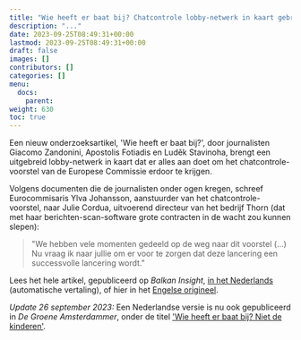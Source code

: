 ```yaml
---
title: "Wie heeft er baat bij? Chatcontrole lobby-netwerk in kaart gebracht"
description: "..."
date: 2023-09-25T08:49:31+00:00
lastmod: 2023-09-25T08:49:31+00:00
draft: false
images: []
contributors: []
categories: []
menu:
  docs:
    parent: 
weight: 630
toc: true
---
```


Een nieuw onderzoeksartikel, 'Wie heeft er baat bij?', door journalisten Giacomo Zandonini, Apostolis Fotiadis en Luděk Stavinoha, brengt een uitgebreid lobby-netwerk in kaart dat er alles aan doet om het chatcontrole-voorstel van de Europese Commissie erdoor te krijgen.

Volgens documenten die de journalisten onder ogen kregen, schreef Eurocommisaris Ylva Johansson, aanstuurder van het chatcontrole-voorstel, naar Julie Cordua, uitvoerend directeur van het bedrijf Thorn (dat met haar berichten-scan-software grote contracten in de wacht zou kunnen slepen):

> "We hebben vele momenten gedeeld op de weg naar dit voorstel (...) Nu vraag ik naar jullie om er voor te zorgen dat deze lancering een successvolle lancering wordt."

Lees het hele artikel, gepubliceerd op *Balkan Insight*, [in het Nederlands](https://balkaninsight-com.translate.goog/2023/09/25/who-benefits-inside-the-eus-fight-over-scanning-for-child-sex-content/?_x_tr_sl=en&_x_tr_tl=nl) (automatische vertaling), of hier in het [Engelse origineel](https://balkaninsight.com/2023/09/25/who-benefits-inside-the-eus-fight-over-scanning-for-child-sex-content/).

*Update 26 september 2023:* Een Nederlandse versie is nu ook gepubliceerd in *De Groene Amsterdammer*, onder de titel ['Wie heeft er baat bij? Niet de kinderen'](https://www.groene.nl/artikel/wie-heeft-hier-baat-bij-niet-de-kinderen).
